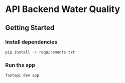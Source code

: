 # API Backend Water Quality

## Getting Started

### Install dependencies

```bash
pip install -r requirements.txt
```

### Run the app

```bash
fastapi dev app
```
